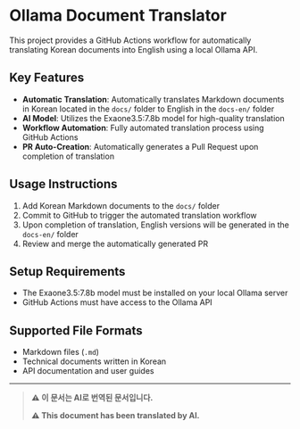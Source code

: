 # Ollama Document Translator

This project provides a GitHub Actions workflow for automatically translating Korean documents into English using a local Ollama API.

## Key Features

- **Automatic Translation**: Automatically translates Markdown documents in Korean located in the `docs/` folder to English in the `docs-en/` folder
- **AI Model**: Utilizes the Exaone3.5:7.8b model for high-quality translation
- **Workflow Automation**: Fully automated translation process using GitHub Actions
- **PR Auto-Creation**: Automatically generates a Pull Request upon completion of translation

## Usage Instructions

1. Add Korean Markdown documents to the `docs/` folder
2. Commit to GitHub to trigger the automated translation workflow
3. Upon completion of translation, English versions will be generated in the `docs-en/` folder
4. Review and merge the automatically generated PR

## Setup Requirements

- The Exaone3.5:7.8b model must be installed on your local Ollama server
- GitHub Actions must have access to the Ollama API

## Supported File Formats

- Markdown files (`.md`)
- Technical documents written in Korean
- API documentation and user guides

---

> **⚠️ 이 문서는 AI로 번역된 문서입니다.**
>
> **⚠️ This document has been translated by AI.**
